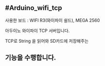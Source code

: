 #Arduino_wifi_tcp
---
사용한 보드 : WIFI R3(와이파이 쉴드), MEGA 2560

아두이노 와이파이 TCP 서버입니다.

TCP로 String 을 읽어와 SD카드에 저장해주는

기능을 수행합니다.
---
